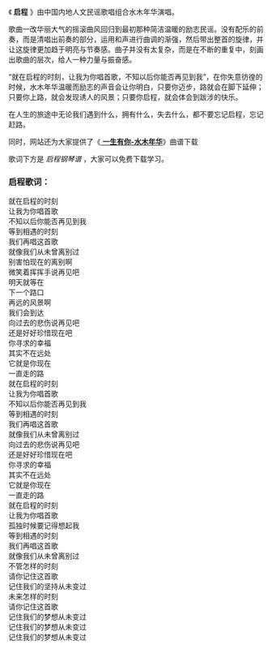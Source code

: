 

《 **启程** 》由中国内地人文民谣歌唱组合水木年华演唱。

歌曲一改华丽大气的摇滚曲风回归到最初那种简洁温暖的励志民谣。没有配乐的前奏，而是清唱出前奏的部分，运用和声进行曲调的渐强，然后带出整首的旋律，并让这旋律更加趋于明亮与节奏感。曲子并没有太复杂，而是在不断的重复中，刻画出歌曲的层次，给人一种力量与振奋感。

“就在启程的时刻，让我为你唱首歌，不知以后你能否再见到我”，在你失意彷徨的时候，水木年华温暖而励志的声音会让你明白，只要你迈步，路就会在脚下延伸；只要你上路，就会发现诱人的风景；只要你启程，就会体会到跋涉的快乐。

在人生的旅途中无论我们遇到什么，拥有什么，失去什么，都不要忘记启程，忘记赶路。

同时，网站还为大家提供了《[ **一生有你-水木年华**](Music-1876.html "一生有你-水木年华")》曲谱下载

歌词下方是 _启程钢琴谱_ ，大家可以免费下载学习。

### 启程歌词：

就在启程的时刻  
让我为你唱首歌  
不知以后你能否再见到我  
等到相遇的时刻  
我们再唱这首歌  
就像我们从未曾离别过  
别害怕现在的离别啊  
微笑着挥挥手说再见吧  
明天就等在  
下一个路口  
再远的风景啊  
我们会到达  
向过去的悲伤说再见吧  
还是好好珍惜现在吧  
你寻求的幸福  
其实不在远处  
它就是你现在  
一直走的路  
就在启程的时刻  
让我为你唱首歌  
不知以后你能否再见到我  
等到相遇的时刻  
我们再唱这首歌  
就像我们从未曾离别过  
向过去的悲伤说再见吧  
还是好好珍惜现在吧  
你寻求的幸福  
其实不在远处  
它就是你现在  
一直走的路  
就在启程的时刻  
让我为你唱首歌  
孤独时候要记得想起我  
等到相遇的时刻  
我们再唱这首歌  
就像我们从未曾离别过  
不管怎样的时刻  
请你记住这首歌  
记住我们的坚持从未变过  
未来怎样的时刻  
请你记住这首歌  
记住我们的梦想从未变过  
记住我们的梦想从未变过  
记住我们的梦想从未变过  

